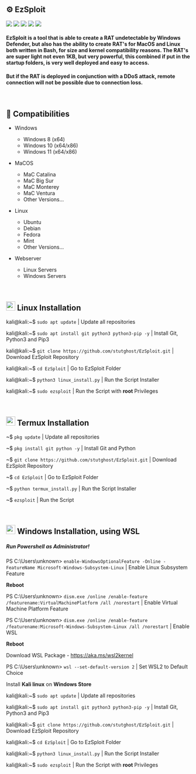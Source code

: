 ## :gear: EzSploit

![](https://img.shields.io/badge/Python-3-yellow)
![](https://img.shields.io/badge/platform-KaliLinux%20%7C%20ParrotOS%20%7C%20Termux-blue)
![](https://img.shields.io/github/stars/stutghost/EzSploit)
[![](https://img.shields.io/github/followers/stutghost?label=follow&style=social)](https://github.com/stutghost)
![](https://badges.frapsoft.com/os/v1/open-source.svg?v=102)


#### EzSploit is a tool that is able to create a RAT undetectable by Windows Defender, but also has the ability to create RAT's for MacOS and Linux both written in Bash, for size and kernel compatibility reasons. The RAT's are super light not even 1KB, but very powerful, this combined if put in the startup folders, is very well deployed and easy to access.

#### But if the RAT is deployed in conjunction with a DDoS attack, remote connection will not be possible due to connection loss.

<!---
<br>

## :rocket: Update Avaliable v2.0
-->

<br>

## :toolbox: Compatibilities

- Windows
    * Windows 8 (x64)
    * Windows 10 (x64/x86)
    * Windows 11 (x64/x86)

- MaCOS
    * MaC Catalina
    * MaC Big Sur
    * MaC Monterey
    * MaC Ventura
    * Other Versions...
    
- Linux
    * Ubuntu
    * Debian
    * Fedora
    * Mint
    * Other Versions...

- Webserver
    * Linux Servers
    * Windows Servers

<!---
<br>

## :camera: Screenshots 
![](https://github.com/Z4nzu/hackingtool/blob/master/images/A00.png)

---
-->

<br>

<h2><img src="https://cdn.jsdelivr.net/gh/devicons/devicon/icons/linux/linux-original.svg", width="25", height="25"/> Linux Installation</h2>

kali@kali:~$ ```sudo apt update``` | Update all repositories

kali@kali:~$ ```sudo apt install git python3 python3-pip -y``` | Install Git, Python3 and Pip3

kali@kali:~$ ```git clone https://github.com/stutghost/EzSploit.git``` | Download EzSploit Repository

kali@kali:~$ ```cd EzSploit``` | Go to EzSploit Folder

kali@kali:~$ ```python3 linux_install.py``` | Run the Script Installer

kali@kali:~$ ```sudo ezsploit``` | Run the Script with **root** Privileges


<br>


<h2><img src="https://cdn.jsdelivr.net/gh/devicons/devicon/icons/android/android-original.svg", width="25", height="25"/> Termux Installation</h2>

~$ ```pkg update``` | Update all repositories

~$ ```pkg install git python -y``` | Install Git and Python

~$ ```git clone https://github.com/stutghost/EzSploit.git``` | Download EzSploit Repository

~$ ```cd EzSploit``` | Go to EzSploit Folder

~$ ```python termux_install.py``` | Run the Script Installer

~$ ```ezsploit``` | Run the Script


<br>


<h2><img src="https://cdn.jsdelivr.net/gh/devicons/devicon/icons/windows8/windows8-original.svg", width="25", height="25"/> Windows Installation, using WSL</h2>

##### Run Powershell as Administrator!

PS C:\Users\unknown> ```enable-WindowsOptionalFeature -Online -FeatureName Microsoft-Windows-Subsystem-Linux``` | Enable Linux Subsystem Feature 

**Reboot**

PS C:\Users\unknown> ```dism.exe /online /enable-feature /featurename:VirtualMachinePlatform /all /norestart``` | Enable Virtual Machine Platform Feature

PS C:\Users\unknown> ```dism.exe /online /enable-feature /featurename:Microsoft-Windows-Subsystem-Linux /all /norestart``` | Enable WSL

**Reboot**

Download WSL Package - https://aka.ms/wsl2kernel

PS C:\Users\unknown> ```wsl --set-default-version 2``` | Set WSL2 to Default Choice

Install **Kali linux** on **Windows Store**

kali@kali:~$ ```sudo apt update``` | Update all repositories

kali@kali:~$ ```sudo apt install git python3 python3-pip -y``` | Install Git, Python3 and Pip3

kali@kali:~$ ```git clone https://github.com/stutghost/EzSploit.git``` | Download EzSploit Repository

kali@kali:~$ ```cd EzSploit``` | Go to EzSploit Folder

kali@kali:~$ ```python3 linux_install.py``` | Run the Script Installer

kali@kali:~$ ```sudo ezsploit``` | Run the Script with **root** Privileges
